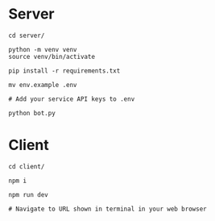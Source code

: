 # Server

```shell
cd server/

python -m venv venv
source venv/bin/activate

pip install -r requirements.txt

mv env.example .env 

# Add your service API keys to .env

python bot.py
```

# Client

```shell
cd client/

npm i

npm run dev

# Navigate to URL shown in terminal in your web browser
```